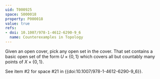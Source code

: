 ```yaml
---
uid: T000925
space: S000018
property: P000018
value: true
refs:
- doi: 10.1007/978-1-4612-6290-9_6
  name: Counterexamples in Topology
---
```


Given an open cover, pick any open set in the cover. That set contains a basic open set of the form $U \times \{0,1\}$ which covers all but countably many points of $X \times \{0,1\}$.

See item #2 for space #21 in {{doi:10.1007/978-1-4612-6290-9_6}}.
